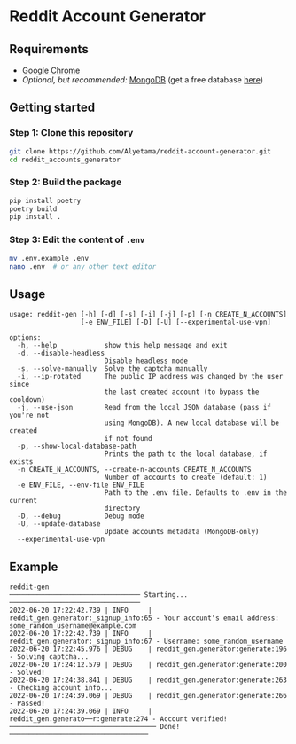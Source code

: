 # Reddit Account Generator


## Requirements
- [Google Chrome](https://www.google.com/chrome/)
- *Optional, but recommended:* [MongoDB](https://www.mongodb.com/) (get a free database [here](https://www.mongodb.com/cloud/atlas/register)) 

## Getting started

### Step 1: Clone this repository
```sh
git clone https://github.com/Alyetama/reddit-account-generator.git
cd reddit_accounts_generator
```

### Step 2: Build the package
```sh
pip install poetry
poetry build
pip install .
```

### Step 3: Edit the content of `.env`
```sh
mv .env.example .env
nano .env  # or any other text editor
```

## Usage

```
usage: reddit-gen [-h] [-d] [-s] [-i] [-j] [-p] [-n CREATE_N_ACCOUNTS]
                  [-e ENV_FILE] [-D] [-U] [--experimental-use-vpn]

options:
  -h, --help            show this help message and exit
  -d, --disable-headless
                        Disable headless mode
  -s, --solve-manually  Solve the captcha manually
  -i, --ip-rotated      The public IP address was changed by the user since
                        the last created account (to bypass the cooldown)
  -j, --use-json        Read from the local JSON database (pass if you're not
                        using MongoDB). A new local database will be created
                        if not found
  -p, --show-local-database-path
                        Prints the path to the local database, if exists
  -n CREATE_N_ACCOUNTS, --create-n-accounts CREATE_N_ACCOUNTS
                        Number of accounts to create (default: 1)
  -e ENV_FILE, --env-file ENV_FILE
                        Path to the .env file. Defaults to .env in the current
                        directory
  -D, --debug           Debug mode
  -U, --update-database
                        Update accounts metadata (MongoDB-only)
  --experimental-use-vpn
```

## Example

```
reddit-gen
───────────────────────────────── Starting... ─────────────────────────────────
2022-06-20 17:22:42.739 | INFO     | reddit_gen.generator:_signup_info:65 - Your account's email address: some_random_username@example.com
2022-06-20 17:22:42.739 | INFO     | reddit_gen.generator:_signup_info:67 - Username: some_random_username
2022-06-20 17:22:45.976 | DEBUG    | reddit_gen.generator:generate:196 - Solving captcha...
2022-06-20 17:24:12.579 | DEBUG    | reddit_gen.generator:generate:200 - Solved!
2022-06-20 17:24:38.841 | DEBUG    | reddit_gen.generator:generate:263 - Checking account info...
2022-06-20 17:24:39.069 | DEBUG    | reddit_gen.generator:generate:266 - Passed!
2022-06-20 17:24:39.069 | INFO     | reddit_gen.generato──r:generate:274 - Account verified!
───────────────────────────────────── Done! ───────────────────────────────────
```
